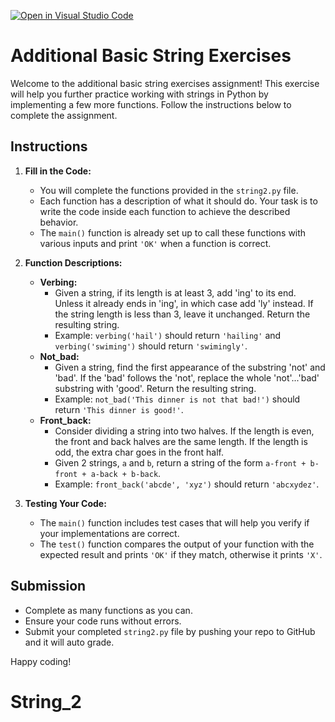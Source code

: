 [![Open in Visual Studio Code](https://classroom.github.com/assets/open-in-vscode-2e0aaae1b6195c2367325f4f02e2d04e9abb55f0b24a779b69b11b9e10269abc.svg)](https://classroom.github.com/online_ide?assignment_repo_id=15448525&assignment_repo_type=AssignmentRepo)
# Additional Basic String Exercises

Welcome to the additional basic string exercises assignment! This exercise will help you further practice working with strings in Python by implementing a few more functions. Follow the instructions below to complete the assignment.

## Instructions

1. **Fill in the Code:**
   - You will complete the functions provided in the `string2.py` file.
   - Each function has a description of what it should do. Your task is to write the code inside each function to achieve the described behavior.
   - The `main()` function is already set up to call these functions with various inputs and print `'OK'` when a function is correct.

2. **Function Descriptions:**
   - **Verbing:**
     - Given a string, if its length is at least 3, add 'ing' to its end. Unless it already ends in 'ing', in which case add 'ly' instead. If the string length is less than 3, leave it unchanged. Return the resulting string.
     - Example: `verbing('hail')` should return `'hailing'` and `verbing('swiming')` should return `'swimingly'`.
   - **Not_bad:**
     - Given a string, find the first appearance of the substring 'not' and 'bad'. If the 'bad' follows the 'not', replace the whole 'not'...'bad' substring with 'good'. Return the resulting string.
     - Example: `not_bad('This dinner is not that bad!')` should return `'This dinner is good!'`.
   - **Front_back:**
     - Consider dividing a string into two halves. If the length is even, the front and back halves are the same length. If the length is odd, the extra char goes in the front half.
     - Given 2 strings, `a` and `b`, return a string of the form `a-front + b-front + a-back + b-back`.
     - Example: `front_back('abcde', 'xyz')` should return `'abcxydez'`.

3. **Testing Your Code:**
   - The `main()` function includes test cases that will help you verify if your implementations are correct.
   - The `test()` function compares the output of your function with the expected result and prints `'OK'` if they match, otherwise it prints `'X'`.

## Submission

- Complete as many functions as you can.
- Ensure your code runs without errors.
- Submit your completed `string2.py` file by pushing your repo to GitHub and it will auto grade. 

Happy coding!
# String_2
